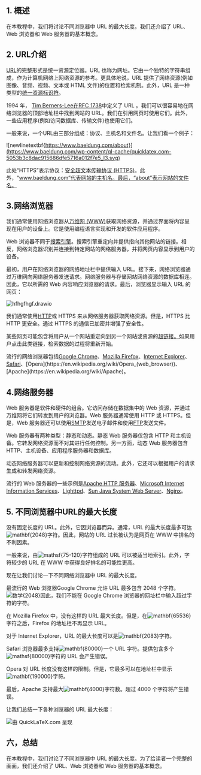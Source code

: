 ## 1. 概述

在本教程中，我们将讨论不同浏览器中 URL 的最大长度。我们还介绍了 URL、Web 浏览器和 Web 服务器的基本概念。

## 2. URL介绍

[URL](https://www.baeldung.com/java-url-vs-uri)的完整形式是统一资源定位器。URL 也称为网址。它由一个独特的字符串组成，作为计算机网络上网络资源的参考。更具体地说，URL 提供了网络资源(例如图像、音频、视频、文本或 HTML 文件)的位置和检索机制。此外，URL 是一种类型的[统一资源标识符](https://www.baeldung.com/java-url-vs-uri)。

1994 年，  [Tim Berners-Lee在](https://en.wikipedia.org/wiki/Tim_Berners-Lee)[RFC 1738](https://en.wikipedia.org/wiki/RFC_(identifier))中定义了 URL 。我们可以很容易地在网络浏览器的顶部地址栏中找到网站的 URL。我们在引用网页时使用它们。此外，一些应用程序(例如访问数据库、传输文件)也使用它们。

一般来说，一个URL由三部分组成：协议、主机名和文件名。让我们看一个例子：

![newlinetextbf{https://www.baeldung.com/about}](https://www.baeldung.com/wp-content/ql-cache/quicklatex.com-5053b3c8dac915686dfe5716a012f7e5_l3.svg)

此处“HTTPS”表示协议：[安全超文本传输协议 (HTTPS)](https://www.baeldung.com/cs/https-urls-encrypted)。此外，“www.baeldung.com”代表网站的主机名。最后，“about”表示网站的文件名。

## 3.网络浏览器

我们通常使用网络浏览器从[万维网 (WWW)](https://en.wikipedia.org/wiki/World_Wide_Web)获取网络资源，并通过界面将内容呈现在用户的设备上。它是使用编程语言实现和开发的软件应用程序。

Web 浏览器不同于[搜索引擎](https://en.wikipedia.org/wiki/Search_engine)。搜索引擎重定向并提供指向其他网站的链接。相反，网络浏览器识别并连接到特定网站的网络服务器，并将网页内容显示到用户的设备。

最初，用户在网络浏览器的网络地址栏中提供输入 URL。接下来，网络浏览器通过万维网向网络服务器发送请求。网络服务器与存储网站网络资源的数据库相连。因此，它以所需的 Web 内容响应浏览器的请求。最后，浏览器显示输入 URL 的网页：

![hfhgfhgf.drawio](https://www.baeldung.com/wp-content/uploads/sites/4/2022/02/hfhgfhgf.drawio.png)

我们通常使用[HTTP](https://www.baeldung.com/cs/popular-network-protocols)或 HTTPS 来从网络服务器获取网络资源。但是，HTTPS 比 HTTP 更安全。通过 HTTPS 的通信已加密并增强了安全性。

某些网页可能包含将用户从一个网站重定向到另一个网站或资源的[超链接。](https://en.wikipedia.org/wiki/Hyperlink)如果用户点击此类链接，检索数据的过程将重新开始。

流行的网络浏览器包括[Google Chrome](https://en.wikipedia.org/wiki/Google_Chrome)、[Mozilla Firefox](https://en.wikipedia.org/wiki/Firefox)、[Internet Explorer](https://en.wikipedia.org/wiki/Internet_Explorer)、[Safari](https://en.wikipedia.org/wiki/Safari_(web_browser))、[Opera](https://en.wikipedia.org/wiki/Opera_(web_browser))、[Apache](https://en.wikipedia.org/wiki/Apache)。

## 4.网络服务器

Web 服务器是软件和硬件的组合。它访问存储在数据集中的 Web 资源，并通过万维网将它们转发到用户的浏览器。Web 服务器通常使用 HTTP 或 HTTPS。但是，Web 服务器还可以使用[SMTP](https://en.wikipedia.org/wiki/Simple_Mail_Transfer_Protocol)发送电子邮件和使用[FTP](https://www.baeldung.com/cs/popular-network-protocols)发送文件。

Web 服务器有两种类型：静态和动态。静态 Web 服务器仅包含 HTTP 和主机设备。它转发网络资源而不对其进行任何控制。另一方面，动态 Web 服务器包含 HTTP、主机设备、应用程序服务器和数据库。

动态网络服务器可以更新和控制网络资源的流动。此外，它还可以根据用户的请求生成和转发网络资源。

流行的 Web 服务器的一些示例是[Apache HTTP 服务器](https://en.wikipedia.org/wiki/Apache_HTTP_Server)、[Microsoft Internet Information Services](https://en.wikipedia.org/wiki/Internet_Information_Services)、[Lighttpd](https://en.wikipedia.org/wiki/Lighttpd)、[Sun Java System Web Server](https://en.wikipedia.org/wiki/Sun_Java_System)、[Nginx](https://en.wikipedia.org/wiki/Nginx)。

## 5. 不同浏览器中URL的最大长度

没有固定长度的 URL。此外，它因浏览器而异。通常，URL 的最大长度最多可达![mathbf{2048}](https://www.baeldung.com/wp-content/ql-cache/quicklatex.com-733b60ff4a9aeebc6d26b954e1d19d71_l3.svg)字符。因此，网站的 URL 过长被认为是网页在 WWW 中排名的不利因素。

一般来说，由![mathsf{75-120}](https://www.baeldung.com/wp-content/ql-cache/quicklatex.com-440c05d5f5daa8f44d538892cc5a1c0a_l3.svg)字符组成的 URL 可以被适当地索引。此外，字符较少的 URL 在 WWW 中获得良好排名的可能性更高。

现在让我们讨论一下不同网络浏览器中 URL 的最大长度。

最流行的 Web 浏览器Google Chrome 允许 URL 最多包含 2048 个字符。![数学{2048}](https://www.baeldung.com/wp-content/ql-cache/quicklatex.com-dae3a5bee6b87a408bd9c5cb4f92805b_l3.svg)因此，我们不能在 Google Chrome 浏览器的网址栏中输入超过字符的字符。

在 Mozilla Firefox 中，没有这样的 URL 最大长度。但是，在![mathbf{65536}](https://www.baeldung.com/wp-content/ql-cache/quicklatex.com-ade0300fa09fabd226f73a4293fba080_l3.svg)字符之后，Firefox 的地址栏不再显示 URL。

对于 Internet Explorer，URL 的最大长度可以是![mathbf{2083}](https://www.baeldung.com/wp-content/ql-cache/quicklatex.com-ab7ffe38c49f7aefdadd0a4ab5797243_l3.svg)字符。

Safari 浏览器最多支持![mathbf{80000}](https://www.baeldung.com/wp-content/ql-cache/quicklatex.com-b1c4a47a8645d28502b4a19de356fc40_l3.svg)一个 URL 字符。提供包含多个![mathsf{80000}](https://www.baeldung.com/wp-content/ql-cache/quicklatex.com-e0f40301b98d071aa148c59a8d4e697e_l3.svg)字符的 URL 会产生错误。

Opera 对 URL 长度没有这样的限制。但是，它最多可以在地址栏中显示![mathbf{190000}](https://www.baeldung.com/wp-content/ql-cache/quicklatex.com-06635b3f9d64bd9dc5e5fca43c7f6d1c_l3.svg)字符。

最后，Apache 支持最大![mathbf{4000}](https://www.baeldung.com/wp-content/ql-cache/quicklatex.com-ef8724dbc6207a5bc7464acc5369cbfb_l3.svg)字符数。超过 4000 个字符将产生错误。

让我们总结一下各种浏览器的 URL 最大长度：

![由 QuickLaTeX.com 呈现](https://www.baeldung.com/wp-content/ql-cache/quicklatex.com-6d6075cb754981690c2fc5424490014e_l3.svg)

## 六，总结

在本教程中，我们讨论了不同浏览器中 URL 的最大长度。为了给读者一个完整的画面，我们还介绍了 URL、Web 浏览器和 Web 服务器的基本概念。